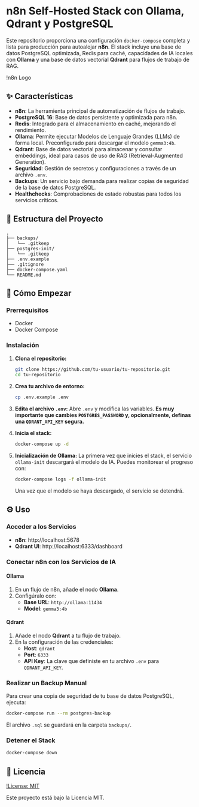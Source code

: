 # n8n Self-Hosted Stack con Ollama, Qdrant y PostgreSQL

Este repositorio proporciona una configuración `docker-compose` completa y lista para producción para autoalojar **n8n**. El stack incluye una base de datos PostgreSQL optimizada, Redis para caché, capacidades de IA locales con **Ollama** y una base de datos vectorial **Qdrant** para flujos de trabajo de RAG.

!n8n Logo

## ✨ Características

- **n8n**: La herramienta principal de automatización de flujos de trabajo.
- **PostgreSQL 16**: Base de datos persistente y optimizada para n8n.
- **Redis**: Integrado para el almacenamiento en caché, mejorando el rendimiento.
- **Ollama**: Permite ejecutar Modelos de Lenguaje Grandes (LLMs) de forma local. Preconfigurado para descargar el modelo `gemma3:4b`.
- **Qdrant**: Base de datos vectorial para almacenar y consultar embeddings, ideal para casos de uso de RAG (Retrieval-Augmented Generation).
- **Seguridad**: Gestión de secretos y configuraciones a través de un archivo `.env`.
- **Backups**: Un servicio bajo demanda para realizar copias de seguridad de la base de datos PostgreSQL.
- **Healthchecks**: Comprobaciones de estado robustas para todos los servicios críticos.

## 📂 Estructura del Proyecto
```
.
├── backups/
│   └── .gitkeep
├── postgres-init/
│   └── .gitkeep
├── .env.example
├── .gitignore
├── docker-compose.yaml
└── README.md
```

## 🚀 Cómo Empezar

### Prerrequisitos
- Docker
- Docker Compose

### Instalación
1.  **Clona el repositorio:**
    ```bash
    git clone https://github.com/tu-usuario/tu-repositorio.git
    cd tu-repositorio
    ```
2.  **Crea tu archivo de entorno:**
    ```bash
    cp .env.example .env
    ```
3.  **Edita el archivo `.env`:**
    Abre `.env` y modifica las variables. **Es muy importante que cambies `POSTGRES_PASSWORD` y, opcionalmente, definas una `QDRANT_API_KEY` segura.**

4.  **Inicia el stack:**
    ```bash
    docker-compose up -d
    ```
5.  **Inicialización de Ollama:**
    La primera vez que inicies el stack, el servicio `ollama-init` descargará el modelo de IA. Puedes monitorear el progreso con:
    ```bash
    docker-compose logs -f ollama-init
    ```
    Una vez que el modelo se haya descargado, el servicio se detendrá.

## ⚙️ Uso

### Acceder a los Servicios
- **n8n**: http://localhost:5678
- **Qdrant UI**: http://localhost:6333/dashboard

### Conectar n8n con los Servicios de IA

#### Ollama
1.  En un flujo de n8n, añade el nodo **Ollama**.
2.  Configúralo con:
    - **Base URL**: `http://ollama:11434`
    - **Model**: `gemma3:4b`

#### Qdrant
1.  Añade el nodo **Qdrant** a tu flujo de trabajo.
2.  En la configuración de las credenciales:
    - **Host**: `qdrant`
    - **Port**: `6333`
    - **API Key**: La clave que definiste en tu archivo `.env` para `QDRANT_API_KEY`.

### Realizar un Backup Manual
Para crear una copia de seguridad de tu base de datos PostgreSQL, ejecuta:
```bash
docker-compose run --rm postgres-backup
```
El archivo `.sql` se guardará en la carpeta `backups/`.

### Detener el Stack
```bash
docker-compose down
```

## 📄 Licencia
[!License: MIT](https://opensource.org/licenses/MIT)

Este proyecto está bajo la Licencia MIT.
